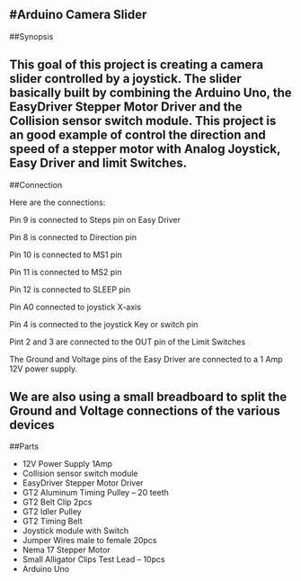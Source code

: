 #Arduino Camera Slider
---
##Synopsis

This goal of this project is creating a camera slider controlled by a joystick. The slider basically built by combining the Arduino Uno, the EasyDriver Stepper Motor Driver and the Collision sensor switch module. This project is an good example of control the direction and speed of a stepper motor with Analog Joystick, Easy Driver and limit Switches.
---
##Connection

Here are the connections:

Pin 9 is connected to Steps pin on Easy Driver

Pin 8 is connected to Direction pin

Pin 10 is connected to MS1 pin

Pin 11 is connected to MS2 pin

Pin 12 is connected to SLEEP pin

Pin A0 connected to joystick X-axis

Pin 4 is connected to the joystick Key or switch pin
 
Pint 2 and 3 are connected to the OUT pin of the Limit Switches
 
The Ground and Voltage pins of the Easy Driver are connected to a 1 Amp 12V power supply.
 
We are also using a small breadboard to split the Ground and Voltage connections of the various devices
---
##Parts

* 12V Power Supply 1Amp
* Collision sensor switch module
* EasyDriver Stepper Motor Driver
* GT2 Aluminum Timing Pulley – 20 teeth
* GT2 Belt Clip 2pcs
* GT2 Idler Pulley
* GT2 Timing Belt
* Joystick module with Switch
* Jumper Wires male to female 20pcs
* Nema 17 Stepper Motor
* Small Alligator Clips Test Lead – 10pcs
* Arduino Uno



